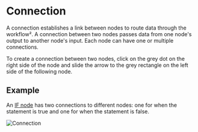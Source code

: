 # Connection

A connection establishes a link between nodes to route data through the workflow². A connection between two nodes passes data from one node's output to another node's input. Each node can have one or multiple connections.

To create a connection between two nodes, click on the grey dot on the right side of the node and slide the arrow to the grey rectangle on the left side of the following node.

## Example

An [IF node](/workflow/integrations/core-nodes/n8n-nodes-base.if/) has two connections to different nodes: one for when the statement is true and one for when the statement is false.

![Connection](/_images/workflows/connections/Connection_ifnode.gif)
